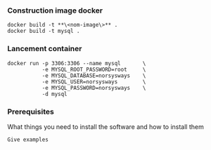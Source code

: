 ### Construction image docker
```  
docker build -t **\<nom-image\>** . 
docker build -t mysql .
```  

### Lancement container
```
docker run -p 3306:3306 --name mysql       \
           -e MYSQL_ROOT_PASSWORD=root     \
           -e MYSQL_DATABASE=norsysways    \ 
           -e MYSQL_USER=norsysways        \
           -e MYSQL_PASSWORD=norsysways    \ 
           -d mysql
```



### Prerequisites

What things you need to install the software and how to install them

```
Give examples
```

